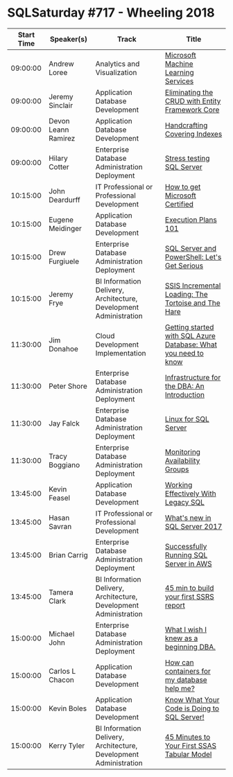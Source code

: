 # SQLSaturday #717 - Wheeling 2018
Start Time|Speaker(s)|Track|Title
---|---|---|---
09:00:00|Andrew Loree|Analytics and Visualization|[Microsoft Machine Learning Services](74035.md)
09:00:00|Jeremy Sinclair|Application  Database Development|[Eliminating the CRUD with Entity Framework Core](74220.md)
09:00:00|Devon Leann Ramirez|Application  Database Development|[Handcrafting Covering Indexes](74222.md)
09:00:00|Hilary Cotter|Enterprise Database Administration  Deployment|[Stress testing SQL Server](74284.md)
10:15:00|John Deardurff|IT Professional or Professional Development|[How to get Microsoft Certified](71123.md)
10:15:00|Eugene Meidinger|Application  Database Development|[Execution Plans 101](71176.md)
10:15:00|Drew Furgiuele|Enterprise Database Administration  Deployment|[SQL Server and PowerShell: Let's Get Serious](71715.md)
10:15:00|Jeremy Frye|BI Information Delivery, Architecture, Development  Administration|[SSIS Incremental Loading:  The Tortoise and The Hare](73943.md)
11:30:00|Jim Donahoe|Cloud Development  Implementation|[Getting started with SQL Azure Database: What you need to know](71217.md)
11:30:00|Peter Shore|Enterprise Database Administration  Deployment|[Infrastructure for the DBA: An Introduction](71378.md)
11:30:00|Jay Falck|Enterprise Database Administration  Deployment|[Linux for SQL Server](73795.md)
11:30:00|Tracy Boggiano|Enterprise Database Administration  Deployment|[Monitoring Availability Groups](74229.md)
13:45:00|Kevin Feasel|Application  Database Development|[Working Effectively With Legacy SQL](71198.md)
13:45:00|Hasan Savran|IT Professional or Professional Development|[What's new in SQL Server 2017](72774.md)
13:45:00|Brian Carrig|Enterprise Database Administration  Deployment|[Successfully Running SQL Server in AWS](74252.md)
13:45:00|Tamera Clark|BI Information Delivery, Architecture, Development  Administration|[45 min to build your first SSRS report](74277.md)
15:00:00|Michael John|Enterprise Database Administration  Deployment|[What I wish I knew as a beginning DBA.](72782.md)
15:00:00|Carlos L Chacon|Application  Database Development|[How can containers for my database help me?](72863.md)
15:00:00|Kevin Boles|Application  Database Development|[Know What Your Code is Doing to SQL Server!](73991.md)
15:00:00|Kerry Tyler|BI Information Delivery, Architecture, Development  Administration|[45 Minutes to Your First SSAS Tabular Model](74264.md)
